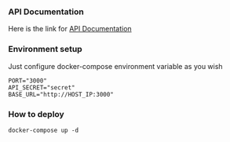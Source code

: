 ### API Documentation

Here is the link for [API Documentation](https://documenter.getpostman.com/view/23879877/2s8YK6Nn8v)

### Environment setup

Just configure docker-compose environment variable as you wish

```
PORT="3000"
API_SECRET="secret"
BASE_URL="http://HOST_IP:3000"

```

### How to deploy

```
docker-compose up -d
```